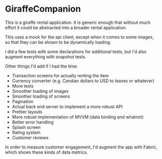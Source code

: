 # GiraffeCompanion

This is a giraffe rental application. It is generic enough that without much effort it could be abstracted into a broader rental application.

This uses a mock for the api client, except when it comes to some images, so that they can be shown to be dynamically loading.

I did a few tests with some declarations for additional tests, but I'd also augment everything with snapshot tests.

Other things I'd add if I had the time:

* Transaction screens for actually renting the item
* Currency converter (e.g. Candian dollars to USD to leaves or whatever)
* More tests
* Smoother loading of images
* Smoother loading of screens
* Pagination
* Actual back end server to implement a more robust API
* Prettier layouts
* More robust implementation of MVVM (data binding and whatnot)
* Better error handling
* Splash screen
* Rating system
* Customer reviews

In order to measure customer engagement, I'd augment the app with Fabric, which shows these kinds of data metrics.
